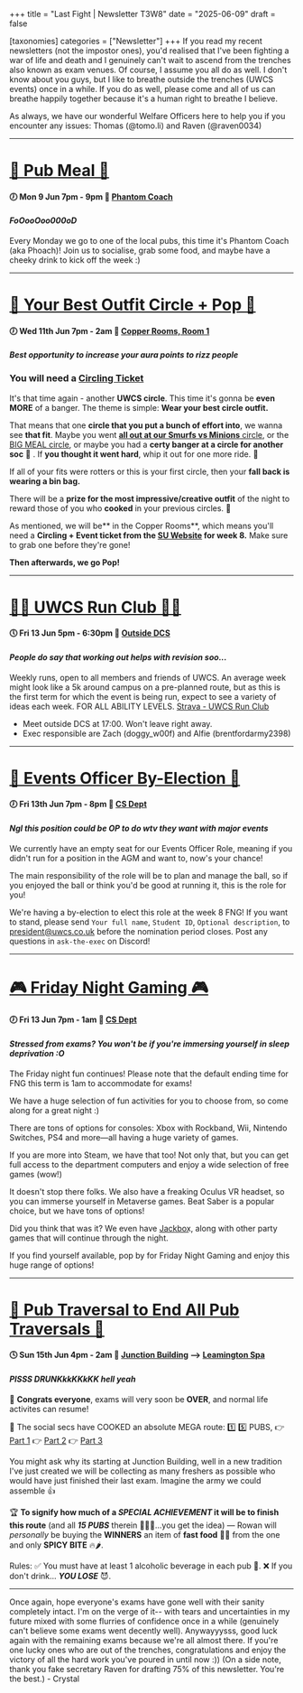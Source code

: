 +++
title = "Last Fight | Newsletter T3W8"
date = "2025-06-09"
draft = false

[taxonomies]
categories = ["Newsletter"]
+++
If you read my recent newsletters (not the impostor ones), you'd realised that I've been fighting a war of life and death and I genuinely can't wait to ascend from the trenches also known as exam venues. Of course, I assume you all do as well. I don't know about you guys, but I like to breathe outside the trenches (UWCS events) once in a while. If you do as well, please come and all of us can breathe happily together because it's a human right to breathe I believe.

As always, we have our wonderful Welfare Officers here to help you if you encounter any issues: Thomas (@tomo.li) and Raven (@raven0034)

--------------------------------------------------------------------------

# [🍔 Pub Meal 🍔](https://uwcs.co.uk/events/t3/repeat/pub-coach/)
#### 🕖 Mon  9 Jun 7pm - 9pm  📍 [Phantom Coach](https://www.google.com/maps/place/The+Phantom+Coach/@52.3906869,-1.5488686,598m/data=!3m2!1e3!4b1!4m6!3m5!1s0x48774adfc909ca0b:0xbf744598432ab44e!8m2!3d52.3906869!4d-1.5488686!16s%2Fg%2F1w0q_dwc?entry=ttu&g_ep=EgoyMDI1MDUyMS4wIKXMDSoASAFQAw%3D%3D)
#### *FoOooOoo000oD*
Every Monday we go to one of the local pubs, this time it's Phantom Coach (aka Phoach)! Join us to socialise, grab some food, and maybe have a cheeky drink to kick off the week :)

--------------------------------------------------------------------------

# [🍻 Your Best Outfit Circle + Pop 🍻](https://uwcs.co.uk/events/t3/w8/best-outfit-circle/)
#### 🕖 Wed 11th Jun 7pm - 2am  📍 [Copper Rooms, Room 1](https://campus.warwick.ac.uk/search/623c8899421e6f5928c0d325?projectId=warwick)
#### *Best opportunity to increase your aura points to rizz people*

### You will need a [Circling Ticket](https://tickets.warwicksu.com/ents/event/26767/)
It's that time again  - another **UWCS circle**. This time it's gonna be **even MORE** of a banger. The theme is simple: **Wear your best circle outfit.**

That means that one **circle that you put a bunch of effort into**, we wanna see **that fit**. Maybe you went [**all out at our Smurfs vs Minions** circle](https://uwcs.co.uk/events/archive/2425/t1/w7/circle/), or the [BIG MEAL circle](https://uwcs.co.uk/events/t3/w3/big-meal-circle/), or maybe you had a **certy banger at a circle for another soc** 🤨 . If **you thought it went hard**, whip it out for one more ride. 🔂 

If all of your fits were rotters or this is your first circle, then your **fall back is wearing a bin bag.** 

There will be a **prize for the most impressive/creative outfit** of the night to reward those of you who **cooked** in your previous circles. 🎉 

As mentioned, we will be** in the Copper Rooms**, which means you'll need a **Circling + Event ticket from the [SU Website](https://tickets.warwicksu.com/ents/event/26767/) for week 8.** Make sure to grab one before they're gone!

__**Then afterwards, we go Pop!**__

--------------------------------------------------------------------------

# [🏃‍♂️ UWCS Run Club 🏃‍♂️](https://uwcs.co.uk/events/t3/repeat/uwcs-run-club/)
#### 🕔 Fri 13 Jun 5pm - 6:30pm  📍 [Outside DCS](https://campus.warwick.ac.uk/search/623c8858421e6f5928c0c78f)
#### *People do say that working out helps with revision soo...* 
Weekly runs, open to all members and friends of UWCS. An average week might look like a 5k around campus on a pre-planned route, but as this is the first term for which the event is being run, expect to see a variety of ideas each week.
FOR ALL ABILITY LEVELS.
[Strava - UWCS Run Club](https://www.strava.com/clubs/1426021)

* Meet outside DCS at 17:00. Won't leave right away.
* Exec responsible are Zach (doggy_w00f) and Alfie (brentfordarmy2398)

--------------------------------------------------------------------------

# [👮 Events Officer By-Election 👮](https://uwcs.co.uk/events/t3/w8/by-election/)
#### 🕖 Fri 13th Jun 7pm - 8pm  📍 [CS Dept](https://campus.warwick.ac.uk/?slid=26813)
#### *Ngl this position could be OP to do wtv they want with major events*
We currently have an empty seat for our Events Officer Role, meaning if you didn't run for a position in the AGM and want to, now's your chance!

The main responsibility of the role will be to plan and manage the ball, so if you enjoyed the ball or think you'd be good at running it, this is the role for you!

We're having a by-election to elect this role at the week 8 FNG! If you want to stand, please send `Your full name`, `Student ID`, `Optional description`, to [president@uwcs.co.uk](mailto:president@uwcs.co.uk) before the nomination period closes. Post any questions in `ask-the-exec` on Discord!

--------------------------------------------------------------------------

# [🎮 Friday Night Gaming 🎮](https://uwcs.co.uk/events/t3/repeat/fng/)
#### 🕖 Fri 13 Jun 7pm - 1am  📍 [CS Dept](https://campus.warwick.ac.uk/?slid=26813)
#### *Stressed from exams? You won't be if you're immersing yourself in sleep deprivation :O*
The Friday night fun continues! Please note that the default ending time for FNG this term is 1am to accommodate for exams!

We have a huge selection of fun activities for you to choose from, so come along for a great night :)

There are tons of options for consoles: Xbox with Rockband, Wii, Nintendo Switches, PS4 and more—all having a huge variety of games.

If you are more into Steam, we have that too! Not only that, but you can get full access to the department computers and enjoy a wide selection of free games (wow!)

It doesn't stop there folks. We also have a freaking Oculus VR headset, so you can immerse yourself in Metaverse games. Beat Saber is a popular choice, but we have tons of options!

Did you think that was it? We even have J͟a͟c͟k͟b͟o͟x͟, along with other party games that will continue through the night.

If you find yourself available, pop by for Friday Night Gaming and enjoy this huge range of options!

--------------------------------------------------------------------------

# [💪 Pub Traversal to End All Pub Traversals 💪](https://uwcs.co.uk/events/t3/w8/pub-traversal/)
#### 🕓 Sun 15th Jun 4pm - 2am  📍 [Junction Building](https://campus.warwick.ac.uk/search/623c885f421e6f5928c0c7d1?projectId=warwick) --> [Leamington Spa](https://maps.app.goo.gl/XtXcGRN6xmLevKh76)
#### *PISSS DRUNKkkKKkKK hell yeah*
🎉  **Congrats everyone**, exams will very soon be **OVER**, and normal life activites can resume!

🍻 The social secs have COOKED an absolute MEGA route:
1️⃣ 5️⃣ PUBS,
👉 [Part 1](https://maps.app.goo.gl/3E1n7nooyeFz8xWs5)
👉 [Part 2](https://maps.app.goo.gl/1aFT7nqxch7rTvcXA)
👉 [Part 3](https://maps.app.goo.gl/7Dz3LGGLc13g1Kmq7)

You might ask why its starting at Junction Building, well in a new tradition I've just created we will be collecting as many freshers as possible who would have just finished their last exam. Imagine the army we could assemble 👍 

🏆 **To signify how much of a *SPECIAL ACHIEVEMENT* it will be to finish this route** (and all ***15 PUBS*** therein 🍺🍺🍺...you get the idea) — Rowan will *personally* be buying the **WINNERS** an item of **fast food** 🍗🍟 from the one and only **SPICY BITE** 🔥🌶️.

Rules:
✅ You must have at least 1 alcoholic beverage in each pub 🍻.
❌ If you don't drink...
***YOU LOSE*** 😈.

--------------------------------------------------------------------------

Once again, hope everyone's exams have gone well with their sanity completely intact. I'm on the verge of it-- with tears and uncertainties in my future mixed with some flurries of confidence once in a while (genuinely can't believe some exams went decently well). Anywayyysss, good luck again with the remaining exams because we're all almost there. If you're one lucky ones who are out of the trenches, congratulations and enjoy the victory of all the hard work you've poured in until now :)) (On a side note, thank you fake secretary Raven for drafting 75% of this newsletter. You're the best.) - Crystal
